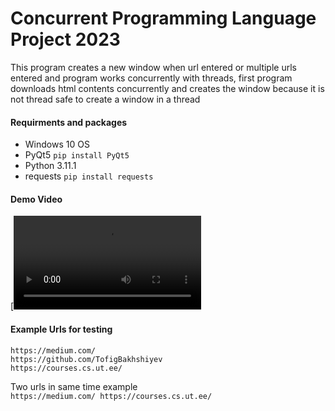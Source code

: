 # Concurrent Programming Language Project 2023
This program creates a new window when url entered or multiple urls entered and program works concurrently with threads, first program downloads html contents concurrently and creates the window because it is not thread safe to create a window in a thread
#### Requirments and packages
- Windows 10 OS
- PyQt5 `pip install PyQt5`
- Python 3.11.1 
- requests `pip install requests`

#### Demo Video
[![Demo](Demo.webm)
 
#### Example Urls for testing
`https://medium.com/` <br>
`https://github.com/TofigBakhshiyev` <br>
`https://courses.cs.ut.ee/` <br>

Two urls in same time example <br>
`https://medium.com/ https://courses.cs.ut.ee/`